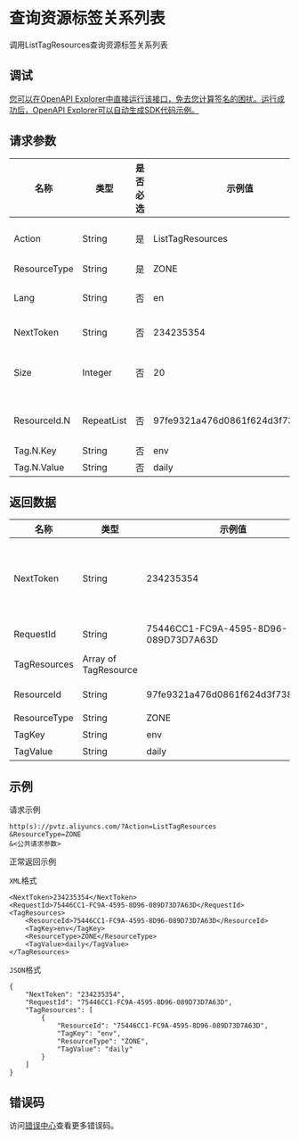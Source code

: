 # 查询资源标签关系列表

调用ListTagResources查询资源标签关系列表

## 调试

[您可以在OpenAPI Explorer中直接运行该接口，免去您计算签名的困扰。运行成功后，OpenAPI Explorer可以自动生成SDK代码示例。](https://api.aliyun.com/#product=pvtz&api=ListTagResources&type=RPC&version=2018-01-01)

## 请求参数

|名称|类型|是否必选|示例值|描述|
|--|--|----|---|--|
|Action|String|是|ListTagResources|系统规定参数。取值：ListTagResources。 |
|ResourceType|String|是|ZONE|资源类型：ZONE |
|Lang|String|否|en|部分返回参数语言。取值范围：en、zh、ja |
|NextToken|String|否|234235354|下一个查询开始Token |
|Size|Integer|否|20|相当于PageSize，查询展示数量。默认为20，取值范围`[1,200]` |
|ResourceId.N|RepeatList|否|97fe9321a476d0861f624d3f738dcc38|资源ID，即ZoneId。传入内容数量的取值范围为`[1, 50]` |
|Tag.N.Key|String|否|env|资源标签键 |
|Tag.N.Value|String|否|daily|资源标签值 |

## 返回数据

|名称|类型|示例值|描述|
|--|--|---|--|
|NextToken|String|234235354|下一个查询开始Token，NextToken为空说明没有下一个 |
|RequestId|String|75446CC1-FC9A-4595-8D96-089D73D7A63D|唯一请求识别码 |
|TagResources|Array of TagResource| |标签资源列表。 |
|ResourceId|String|97fe9321a476d0861f624d3f738dcc38|资源ID，即ZoneId。 |
|ResourceType|String|ZONE|资源类型 |
|TagKey|String|env|标签键 |
|TagValue|String|daily|标签值 |

## 示例

请求示例

```
http(s)://pvtz.aliyuncs.com/?Action=ListTagResources
&ResourceType=ZONE
&<公共请求参数>
```

正常返回示例

`XML`格式

```
<NextToken>234235354</NextToken>
<RequestId>75446CC1-FC9A-4595-8D96-089D73D7A63D</RequestId>
<TagResources>
    <ResourceId>75446CC1-FC9A-4595-8D96-089D73D7A63D</ResourceId>
    <TagKey>env</TagKey>
    <ResourceType>ZONE</ResourceType>
    <TagValue>daily</TagValue>
</TagResources>
```

`JSON`格式

```
{
    "NextToken": "234235354",
    "RequestId": "75446CC1-FC9A-4595-8D96-089D73D7A63D",
    "TagResources": [
        {
            "ResourceId": "75446CC1-FC9A-4595-8D96-089D73D7A63D",
            "TagKey": "env",
            "ResourceType": "ZONE",
            "TagValue": "daily"
        }
    ]
}
```

## 错误码

访问[错误中心](https://error-center.aliyun.com/status/product/pvtz)查看更多错误码。


